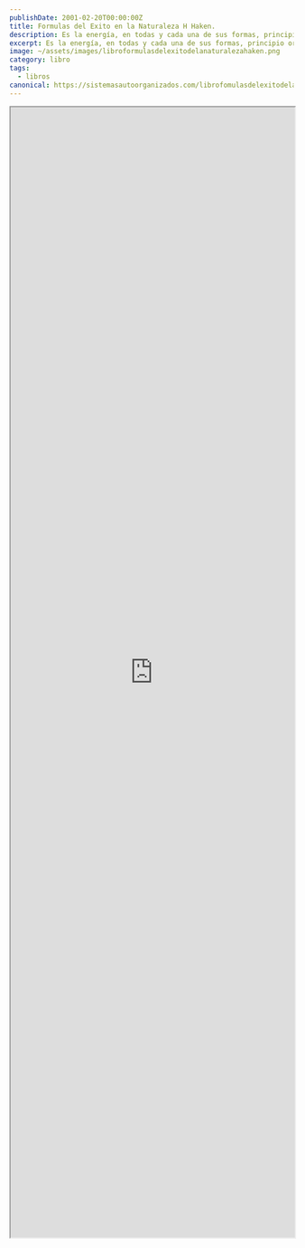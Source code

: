 ```yaml
---
publishDate: 2001-02-20T00:00:00Z
title: Formulas del Exito en la Naturaleza H Haken.
description: Es la energía, en todas y cada una de sus formas, principio organizador de la naturaleza? ¿Pueden nacer estructuras nuevas y ordenadas de la materia inanimada y caótica? ¿Actúan los componentes y estructuras de la naluraleza contradiciendo los principios de la física?...
excerpt: Es la energía, en todas y cada una de sus formas, principio organizador de la naturaleza? ¿Pueden nacer estructuras nuevas y ordenadas de la materia inanimada y caótica? ¿Actúan los componentes y estructuras de la naluraleza contradiciendo los principios de la física?...
image: ~/assets/images/libroformulasdelexitodelanaturalezahaken.png
category: libro
tags:
  - libros
canonical: https://sistemasautoorganizados.com/librofomulasdelexitodelanaturaleza
---
```



<iframe src="https://drive.google.com/file/d/17jK62vyKKw7Ux3PPLHBV4VtBnOT7a94u/preview" width="100%" height="2000px" ></iframe>
